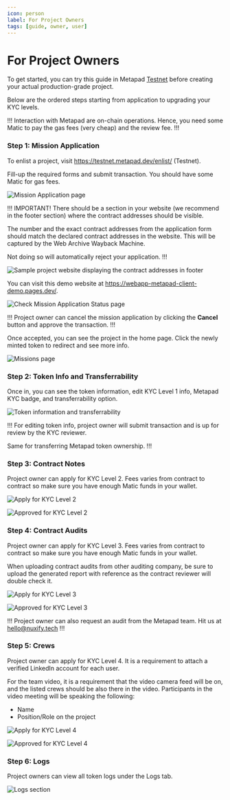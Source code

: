 ```yaml
---
icon: person
label: For Project Owners
tags: [guide, owner, user]
---
```


# For Project Owners

To get started, you can try this guide in Metapad [Testnet](https://testnet.metapad.dev) before creating your actual production-grade project.

Below are the ordered steps starting from application to upgrading your KYC levels.

!!!
Interaction with Metapad are on-chain operations. Hence, you need some Matic to pay the gas fees (very cheap) and the review fee.
!!!

### Step 1: Mission Application

To enlist a project, visit https://testnet.metapad.dev/enlist/ (Testnet).

Fill-up the required forms and submit transaction. You should have some Matic for gas fees.

![Mission Application page](/static/guides/project-owner-1.png)

!!!
IMPORTANT! There should be a section in your website (we recommend in the footer section) where the contract addresses should be visible.

The number and the exact contract addresses from the application form should match the declared contract addresses in the website. This will be captured by the Web Archive Wayback Machine.

Not doing so will automatically reject your application.
!!!

![Sample project website displaying the contract addresses in footer](/static/guides/project-owner-7.png)

You can visit this demo website at https://webapp-metapad-client-demo.pages.dev/.

![Check Mission Application Status page](/static/guides/project-owner-2.png)

!!!
Project owner can cancel the mission application by clicking the **Cancel** button and approve the transaction.
!!!

Once accepted, you can see the project in the home page. Click the newly minted token to redirect and see more info.

![Missions page](/static/guides/project-owner-3.png)

### Step 2: Token Info and Transferrability

Once in, you can see the token information, edit KYC Level 1 info, Metapad KYC badge, and transferrability option.

![Token information and transferrability](/static/guides/project-owner-4.png)

!!!
For editing token info, project owner will submit transaction and is up for review by the KYC reviewer.

Same for transferring Metapad token ownership.
!!!

### Step 3: Contract Notes

Project owner can apply for KYC Level 2. Fees varies from contract to contract so make sure you have enough Matic funds in your wallet.

![Apply for KYC Level 2](/static/guides/project-owner-5.png)

![Approved for KYC Level 2](/static/guides/project-owner-6.png)

### Step 4: Contract Audits

Project owner can apply for KYC Level 3. Fees varies from contract to contract so make sure you have enough Matic funds in your wallet.

When uploading contract audits from other auditing company, be sure to upload the generated report with reference as the contract reviewer will double check it.

![Apply for KYC Level 3](/static/guides/project-owner-8.png)

![Approved for KYC Level 3](/static/guides/project-owner-9.png)

!!!
Project owner can also request an audit from the Metapad team. Hit us at hello@nuxify.tech
!!!

### Step 5: Crews

Project owner can apply for KYC Level 4. It is a requirement to attach a verified LinkedIn account for each user.

For the team video, it is a requirement that the video camera feed will be on, and the listed crews should be also there in the video. Participants in the video meeting will be speaking the following:

- Name
- Position/Role on the project

![Apply for KYC Level 4](/static/guides/project-owner-10.png)

![Approved for KYC Level 4](/static/guides/project-owner-11.png)

### Step 6: Logs

Project owners can view all token logs under the Logs tab.

![Logs section](/static/guides/project-owner-12.png)
